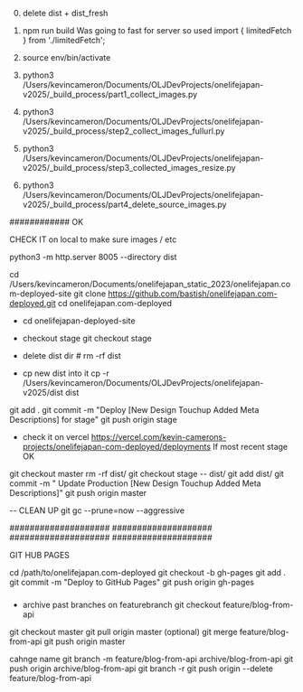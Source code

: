 0. delete dist + dist_fresh

1. npm run build
   Was going to fast for server so used
   import { limitedFetch } from './limitedFetch';

2. source env/bin/activate

3. python3 /Users/kevincameron/Documents/OLJDevProjects/onelifejapan-v2025/\_build_process/part1_collect_images.py

4. python3 /Users/kevincameron/Documents/OLJDevProjects/onelifejapan-v2025/\_build_process/step2_collect_images_fullurl.py

5. python3 /Users/kevincameron/Documents/OLJDevProjects/onelifejapan-v2025/\_build_process/step3_collected_images_resize.py

6. python3 /Users/kevincameron/Documents/OLJDevProjects/onelifejapan-v2025/\_build_process/part4_delete_source_images.py

############
OK

CHECK IT on local to make sure images / etc

python3 -m http.server 8005 --directory dist

<!-- cd dist
python3 -m http.server 8005 -->

<!-- Branch Definitions
main (or master):
The primary branch containing the stable and production-ready code.

stage (or staging):
A branch used for testing and quality assurance before changes are merged into main. It reflects a pre-production environment where you can validate new features.

deploy (or deploy-branch):
A dedicated branch for deployment purposes. It can be the same as stage or a separate branch depending on your workflow.

production (or live):
Sometimes used interchangeably with main, but in some workflows, it's a separate branch reflecting the live site. -->

cd /Users/kevincameron/Documents/onelifejapan_static_2023/onelifejapan.com-deployed-site
git clone https://github.com/bastish/onelifejapan.com-deployed.git
cd onelifejapan.com-deployed

- cd onelifejapan-deployed-site
- checkout stage
  git checkout stage

- delete dist dir #
  rm -rf dist
- cp new dist into it
  cp -r /Users/kevincameron/Documents/OLJDevProjects/onelifejapan-v2025/dist dist

git add .
git commit -m "Deploy [New Design Touchup Added Meta Descriptions] for stage"
git push origin stage

- check it on vercel
  https://vercel.com/kevin-camerons-projects/onelifejapan-com-deployed/deployments
  If most recent stage OK

git checkout master
rm -rf dist/
git checkout stage -- dist/
git add dist/
git commit -m " Update Production [New Design Touchup Added Meta Descriptions]"
git push origin master

-- CLEAN UP
git gc --prune=now --aggressive

####################
####################
####################
####################

GIT HUB PAGES

cd /path/to/onelifejapan.com-deployed
git checkout -b gh-pages
git add .
git commit -m "Deploy to GitHub Pages"
git push origin gh-pages

###

- archive past branches
  on featurebranch
  git checkout feature/blog-from-api

git checkout master
git pull origin master (optional)
git merge feature/blog-from-api
git push origin master

cahnge name
git branch -m feature/blog-from-api archive/blog-from-api
git push origin archive/blog-from-api
git branch -r
git push origin --delete feature/blog-from-api

